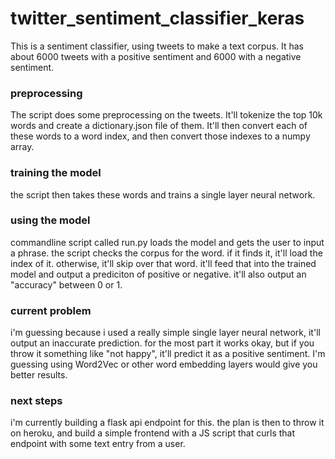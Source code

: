 # twitter_sentiment_classifier_keras

This is a sentiment classifier, using tweets to make a text corpus. It has about 6000 tweets with a positive sentiment and 6000 with a negative sentiment.

### preprocessing

The script does some preprocessing on the tweets. It'll tokenize the top 10k words and create a dictionary.json file of them. It'll then convert each of these words to a word index, and then convert those indexes to a numpy array.

### training the model

the script then takes these words and trains a single layer neural network. 

### using the model

commandline script called run.py loads the model and gets the user to input a phrase. the script checks the corpus for the word. if it finds it, it'll load the index of it. otherwise, it'll skip over that word. it'll feed that into the trained model and output a prediciton of positive or negative. it'll also output an "accuracy" between 0 or 1.

### current problem

i'm guessing because i used a really simple single layer neural network, it'll output an inaccurate prediction. for the most part it works okay, but if you throw it something like "not happy", it'll predict it as a positive sentiment. I'm guessing using Word2Vec or other word embedding layers would give you better results. 

### next steps

i'm currently building a flask api endpoint for this. the plan is then to throw it on heroku, and build a simple frontend with a JS script that curls that endpoint with some text entry from a user.
